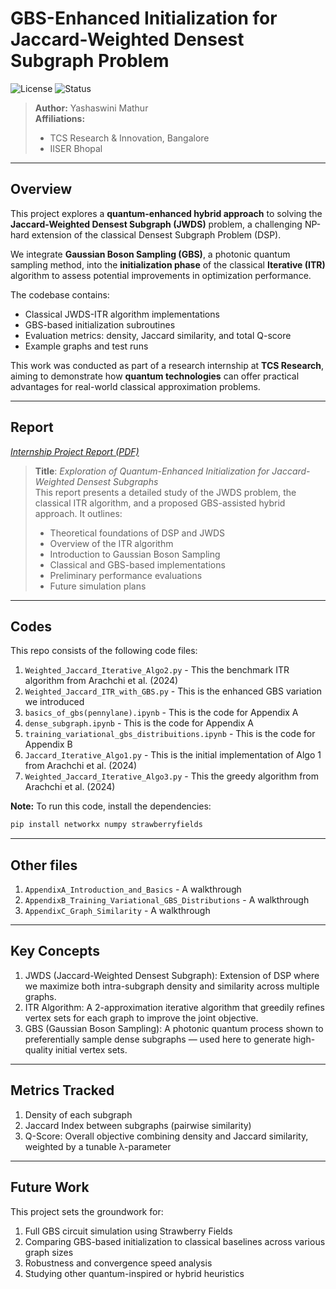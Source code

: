 # GBS-Enhanced Initialization for Jaccard-Weighted Densest Subgraph Problem

![License](https://img.shields.io/badge/license-MIT-blue.svg)
![Status](https://img.shields.io/badge/status-exploratory-lightgrey)

> **Author:** Yashaswini Mathur  
> **Affiliations:**  
> - TCS Research & Innovation, Bangalore  
> - IISER Bhopal  

---

## Overview

This project explores a **quantum-enhanced hybrid approach** to solving the **Jaccard-Weighted Densest Subgraph (JWDS)** problem, a challenging NP-hard extension of the classical Densest Subgraph Problem (DSP).

We integrate **Gaussian Boson Sampling (GBS)**, a photonic quantum sampling method, into the **initialization phase** of the classical **Iterative (ITR)** algorithm to assess potential improvements in optimization performance.

The codebase contains:
- Classical JWDS-ITR algorithm implementations
- GBS-based initialization subroutines
- Evaluation metrics: density, Jaccard similarity, and total Q-score
- Example graphs and test runs

This work was conducted as part of a research internship at **TCS Research**, aiming to demonstrate how **quantum technologies** can offer practical advantages for real-world classical approximation problems.

---

## Report

*[Internship Project Report (PDF)](link-to-report-if-hosted)*

> **Title**: *Exploration of Quantum-Enhanced Initialization for Jaccard-Weighted Densest Subgraphs*  
> This report presents a detailed study of the JWDS problem, the classical ITR algorithm, and a proposed GBS-assisted hybrid approach. It outlines:
> - Theoretical foundations of DSP and JWDS  
> - Overview of the ITR algorithm  
> - Introduction to Gaussian Boson Sampling  
> - Classical and GBS-based implementations  
> - Preliminary performance evaluations  
> - Future simulation plans

---

## Codes
This repo consists of the following code files:
1. `Weighted_Jaccard_Iterative_Algo2.py` -  This the benchmark ITR algorithm from Arachchi et al. (2024)
2. `Weighted_Jaccard_ITR_with_GBS.py` - This is the enhanced GBS variation we introduced
3. `basics_of_gbs(pennylane).ipynb` - This is the code for Appendix A
4. `dense_subgraph.ipynb` - This is the code for Appendix A
5. `training_variational_gbs_distribuitions.ipynb` - This is the code for Appendix B
6. `Jaccard_Iterative_Algo1.py` - This is the initial implementation of Algo 1 from Arachchi et al. (2024)
7. `Weighted_Jaccard_Iterative_Algo3.py` - This the greedy algorithm from Arachchi et al. (2024) 

**Note:** To run this code, install the dependencies:
```bash
pip install networkx numpy strawberryfields
```

---

## Other files
1. `AppendixA_Introduction_and_Basics` - A walkthrough
2. `AppendixB_Training_Variational_GBS_Distributions` - A walkthrough
3. `AppendixC_Graph_Similarity` - A walkthrough

---

## Key Concepts
1. JWDS (Jaccard-Weighted Densest Subgraph): Extension of DSP where we maximize both intra-subgraph density and similarity across multiple graphs.
2. ITR Algorithm: A 2-approximation iterative algorithm that greedily refines vertex sets for each graph to improve the joint objective.
3. GBS (Gaussian Boson Sampling): A photonic quantum process shown to preferentially sample dense subgraphs — used here to generate high-quality initial vertex sets.

---

## Metrics Tracked
1. Density of each subgraph
2. Jaccard Index between subgraphs (pairwise similarity)
3. Q-Score: Overall objective combining density and Jaccard similarity, weighted by a tunable λ-parameter

---

## Future Work
This project sets the groundwork for:
1. Full GBS circuit simulation using Strawberry Fields
2. Comparing GBS-based initialization to classical baselines across various graph sizes
3. Robustness and convergence speed analysis
4. Studying other quantum-inspired or hybrid heuristics

